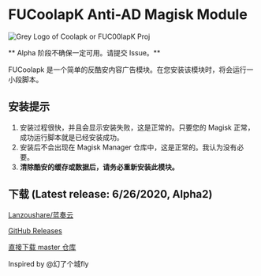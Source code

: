 # FUCoolapK Anti-AD Magisk Module
![Grey Logo of Coolapk or FUC00lapK Proj](https://repository-images.githubusercontent.com/184260678/fd87dd80-6c1a-11e9-9a61-52ed767018ac)

** Alpha 阶段不确保一定可用。请提交 Issue。**

FUCoolapk 是一个简单的反酷安内容广告模块。在您安装该模块时，将会运行一小段脚本。

## 安装提示
1) 安装过程很快，并且会显示安装失败，这是正常的。只要您的 Magisk 正常，成功运行脚本就是已经安装成功。
2) 安装后不会出现在 Magisk Manager 仓库中，这是正常的。我认为没有必要。
3) **清除酷安的缓存或数据后，请务必重新安装此模块。**

## 下载 (Latest release: 6/26/2020, Alpha2)

[Lanzoushare/蓝奏云](https://wwa.lanzous.com/ivfmSe1og9e)

[GitHub Releases](https://github.com/Flyfish233/fuc00lapk/releases)

[直接下载 master 仓库](https://github.com/Flyfish233/fuc00lapk/archive/master.zip)

Inspired by @幻了个城fly
